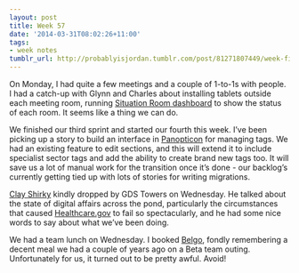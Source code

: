 ```yaml
---
layout: post
title: Week 57
date: '2014-03-31T08:02:26+11:00'
tags:
- week notes
tumblr_url: http://probablyisjordan.tumblr.com/post/81271807449/week-fifty-seven
---
```

<p>On Monday, I had quite a few meetings and a couple of 1-to-1s with people. I had a catch-up with Glynn and Charles about installing tablets outside each meeting room, running <a href="https://github.com/JordanHatch/situation-room-dashboard">Situation Room dashboard</a> to show the status of each room. It seems like a thing we can do.</p>

<p>We finished our third sprint and started our fourth this week. I&rsquo;ve been picking up a story to build an interface in <a href="https://github.com/alphagov/panopticon">Panopticon</a> for managing tags. We had an existing feature to edit sections, and this will extend it to include specialist sector tags and add the ability to create brand new tags too. It will save us a lot of manual work for the transition once it&rsquo;s done - our backlog&rsquo;s currently getting tied up with lots of stories for writing migrations.</p>

<p><a href="https://twitter.com/cshirky">Clay Shirky</a> kindly dropped by GDS Towers on Wednesday. He talked about the state of digital affairs across the pond, particularly the circumstances that caused <a href="http://www.healthcare.gov">Healthcare.gov</a> to fail so spectacularly, and he had some nice words to say about what we&rsquo;ve been doing.</p>

<p>We had a team lunch on Wednesday. I booked <a href="http://www.belgo-restaurants.co.uk/menus/belgo-kingsway/main-menu">Belgo</a>, fondly remembering a decent meal we had a couple of years ago on a Beta team outing. Unfortunately for us, it turned out to be pretty awful. Avoid!</p>
